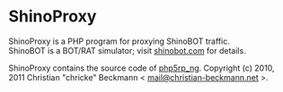 # ShinoProxy

ShinoProxy is a PHP program for proxying ShinoBOT traffic.  
ShinoBOT is a BOT/RAT simulator; visit [shinobot.com](http://shinobot.com/) for details.

ShinoProxy contains the source code of [php5rp_ng](https://github.com/chricke/php5rp_ng).
Copyright (c) 2010, 2011 Christian "chricke" Beckmann < mail@christian-beckmann.net >.
